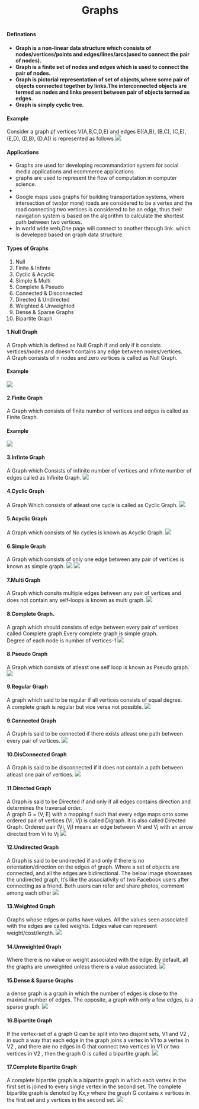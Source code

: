 <center><h1><strong>Graphs</strong><h1></center>
<h4>Definations<h4>
<ul>
<li>Graph is a non-linear data structure which consists of nodes/vertices/points and edges/lines/arcs(used to connect the pair of nodes).</li>
<li>Graph is a finite set of nodes and edges which is used to connect the pair of nodes.</li>
<li>Graph is pictorial representation of set of objects,where some pair of objects connected together by links.The interconnected objects are termed as nodes and links present between pair of objects termed as edges.</li>
<li>Graph is simply cyclic tree.</li>
</ul>

<h4>Example</h4>
Consider a graph pf vertices V(A,B,C,D,E) and edges E((A,B), (B,C), (C,E), (E,D), (D,B), (D,A)) is represented as follows
<img src="https://static.javatpoint.com/ds/images/graph-definition.png">

<h4>Applications</h4>
<ul>
<li>Graphs are used for developing recommandation system for social media applications and ecommerce applications</li>
<li>graphs are used to represent the flow of computation in computer science.<li>
<li>Google maps uses graphs for building transportation systems, where intersection of two(or more) roads are considered to be a vertex and the road connecting two vertices is considered to be an edge, thus their navigation system is based on the algorithm to calculate the shortest path between two vertices.</li>
<li>In world wide web,One page will connect to another through link. which is develeped based on graph data structure.</li>
</ul>

<h4>Types of Graphs</h4>
<ol>
	<li>Null</li>
	<li>Finite & Infinte</li>
	<li>Cyclic & Acyclic</li>
	<li>Simple & Multi</li>
	<li>Complete & Pseudo</li>
	<li>Connected & Disconnected</li>
	<li>Directed & Undirected</li>
	<li>Weighted & Unweighted</li>	
	<li>Dense & Sparse Graphs</li>
	<li>Bipartite Graph</li>
</ol>

<h4>1.Null Graph</h4>
A Graph which is defined as Null Graph if and only if it consists vertices/nodes and doesn't contains any edge between nodes/vertices.
<br>
A Graph consists of n nodes and zero vertices is called as Null Graph.
<br>
<h4>Example</h4>
<img src="https://static.javatpoint.com/tutorial/dms/images/types-of-graphs.jpg">
<h4>2.Finite Graph</h4>
A Graph which consists of finite number of vertices and edges is called as Finite Graph.
<br>
<h4>Example</h4>
<img src="https://media.geeksforgeeks.org/wp-content/uploads/simplegraph.png">
<br>
<h4>3.Infinte Graph</h4>
A Graph which Consists of infinite number of vertices and infinte number of edges called as Infinite Graph.
<img src="https://media.geeksforgeeks.org/wp-content/uploads/graph2-4.png">
<h4>4.Cyclic Graph</h4>
A Graph Which consists of atleast one cycle is called as Cyclic Graph.
<img src="https://study.com/cimages/multimages/16/cyclic_graphs.png">
<h4>5.Acyclic Graph</h4>
A Graph which consists of No cycles is known as Acyclic Graph.
<img src="https://generalducky.github.io/images/Pic4.PNG">
<h4>6.Simple Graph</h4>
A Graph which consists of only one edge between any pair of vertices is known as simple graph.
<img src="https://media.geeksforgeeks.org/wp-content/uploads/simple1.png">
<img src="https://media.geeksforgeeks.org/wp-content/uploads/simple2-1.png">
<h4>7.Multi Graph</h4>
A Graph which consits multiple edges between any pair of vertices and does not contain any self-loops is known as multi graph.
<img src="https://static.javatpoint.com/tutorial/dms/images/types-of-graphs2.jpg">
<h4>8.Complete Graph.</h4>
A graph which should consists of edge between every pair of vertices called Complete graph.Every complete graph is simple graph.
<br>
Degree of each node is number of vertices-1 
<img src="https://cdn.educba.com/academy/wp-content/uploads/2019/12/Graph-Types6.jpg.webp">
<h4>8.Pseudo Graph</h4>
A Graph which consists of atleast one self loop is known as Pseudo graph.
<img src="https://media.geeksforgeeks.org/wp-content/uploads/pseudo-2.png">
<h4>9.Regular Graph</h4>
A graph which said to be regular if all vertices consists of equal degree.
<br>
A complete graph is regular but vice versa not possible.
<img src="https://media.geeksforgeeks.org/wp-content/uploads/regular-1.png">
<h4>9.Connected Graph</h4>
A Graph is said to be connected if there exists atleast one path between every pair of vertices.
<img src="https://cdn.educba.com/academy/wp-content/uploads/2019/12/Graph-Types12-1.jpg.webp">
<h4>10.DisConnected Graph</h4>
A Graph is said to be disconnected if it does not contain a path between atleast one pair of vertices.
<img src="https://cdn.educba.com/academy/wp-content/uploads/2019/12/Graph-Types14.jpg.webp">
<h4>11.Directed Graph</h4>
A Graph is said to be Directed if and only if all edges contains direction and determines the traversal order.
<br>
A graph G = (V, E) with a mapping f such that every edge maps onto some ordered pair of vertices (Vi, Vj) is called Digraph. It is also called Directed Graph. Ordered pair (Vi, Vj) means an edge between Vi and Vj with an arrow directed from Vi to Vj
<img src="https://media.geeksforgeeks.org/wp-content/cdn-uploads/digraph.png">
<h4>12.Undirected Graph</h4>
A Graph is said to be undirected if and only if there is  no orientation/direction on the edges of graph.
Where a set of objects are connected, and all the edges are bidirectional. The below image showcases the undirected graph, 
It’s like the associativity of two Facebook users after connecting as a friend. Both users can refer and share photos, comment among each other
<img src="https://www.upgrad.com/blog/wp-content/uploads/2020/10/2.png">
<h4>13.Weighted Graph</h4>
Graphs whose edges or paths have values. All the values seen associated with the edges are called weights. Edges value can represent weight/cost/length.
<img src="https://miro.medium.com/max/469/1*tDJlwZ1x9TLibRvTlDQcEg.png">
<h4>14.Unweighted Graph</h4>
Where there is no value or weight associated with the edge. By default, all the graphs are unweighted unless there is a value associated.
<img src="https://miro.medium.com/max/471/1*EJLaKGGx2dd0NkwjHEPFEg.png">
<h4>15.Dense & Sparse Graphs</h4>
a dense graph is a graph in which the number of edges is close to the maximal number of edges. The opposite, a graph with only a few edges, is a sparse graph.
<img src="https://images.slideplayer.com/14/4318595/slides/slide_4.jpg">
<h4>16.Bipartite Graph</h4> 
If the vertex-set of a graph G can be split into two disjoint sets, V1 and V2 , in such a way that each edge in the graph joins a vertex in V1 to a vertex in V2 , and there are no edges in G that connect two vertices in V1 or two vertices in V2 , then the graph G is called a bipartite graph.
<img src="https://www.tutorialspoint.com/discrete_mathematics/images/complete_bipartite.jpg">
<h4>17.Complete Bipartite Graph</h4>
A complete bipartite graph is a bipartite graph in which each vertex in the first set is joined to every single vertex in the second set. The complete bipartite graph is denoted by Kx,y where the graph G contains x vertices in the first set and y vertices in the second set.
<img src="https://www.tutorialspoint.com/discrete_mathematics/images/complete_bipartite.jpg">




